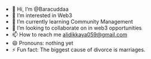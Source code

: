 - 👋 Hi, I’m @Baracuddaa
- 👀 I’m interested in Web3
- 🌱 I’m currently learning Community Management
- 💞️ I’m looking to collaborate on in web3 opportunities
- 📫 How to reach me alidikkaya059@gmail.com
- 😄 Pronouns: nothing yet
- ⚡ Fun fact: The biggest cause of divorce is marriages.

<!---
Baracuddaa/Baracuddaa is a ✨ special ✨ repository because its `README.md` (this file) appears on your GitHub profile.
You can click the Preview link to take a look at your changes.
--->
